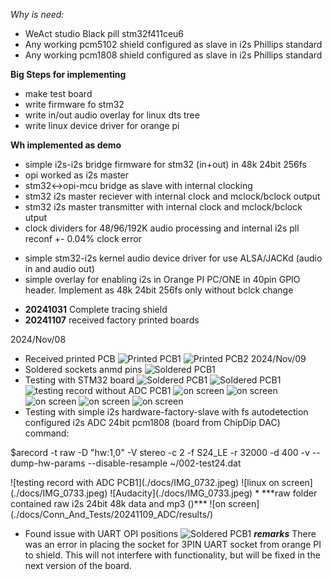 *Why is need:*

* WeAct studio Black pill stm32f411ceu6
* Any working pcm5102 shield configured as slave in i2s Phillips standard
* Any working pcm1808 shield configured as slave in i2s Phillips standard

**Big Steps for implementing**
+ make test board
+ write firmware fo stm32
+ write in/out audio  overlay for linux dts tree
+ write linux device driver for orange pi

**Wh implemented as demo**
+ simple i2s-i2s bridge firmware for stm32 (in+out) in 48k 24bit 256fs
+ opi worked as i2s master
+ stm32<->opi-mcu bridge as slave with internal clocking
+ stm32 i2s master reciever with internal clock and mclock/bclock output
+ stm32 i2s master transmitter with internal clock and mclock/bclock utput
+ clock dividers for 48/96/192K audio processing and internal i2s pll reconf +- 0.04% clock error

- simple stm32-i2s kernel audio device driver for use ALSA/JACKd (audio in and audio out)
- simple overlay for enabling i2s in Orange PI PC/ONE in 40pin GPIO header. Implement as 48k 24bit 256fs only without bclck change

* **20241031** Complete tracing shield
* **20241107** received factory printed boards

2024/Nov/08
* Received printed PCB
![Printed PCB1](./docs/IMG_0718.jpeg)
![Printed PCB2](./docs/IMG_0719.jpeg)
2024/Nov/09
* Soldered sockets anmd pins
![Soldered PCB1](./docs/IMG_0728.jpeg)
* Testing with STM32 board
![Soldered PCB1](./docs/IMG_0729.jpeg)
![Soldered PCB1](./docs/IMG_0730.jpeg)
![testing record without ADC PCB1](./docs/IMG_0732.jpeg)
![on screen](./docs/Conn_And_Tests/20241109_ADC/IMG_0733.jpeg)
![on screen](./docs/Conn_And_Tests/20241109_ADC/IMG_0734.jpeg)
![on screen](./docs/Conn_And_Tests/20241109_ADC/IMG_0735.jpeg)
![on screen](./docs/Conn_And_Tests/20241109_ADC/IMG_0736.jpeg)
![on screen](./docs/Conn_And_Tests/20241109_ADC/Audacity_Test.png)
* Testing with simple i2s hardware-factory-slave with fs autodetection configured i2s ADC 24bit pcm1808 (board from ChipDip DAC)
command: 
<p> $arecord -t raw -D "hw:1,0" -V stereo -c 2 -f S24_LE -r 32000 -d 400 -v --dump-hw-params --disable-resample ~/002-test24.dat</p>
![testing record with ADC PCB1](./docs/IMG_0732.jpeg)
![linux on screen](./docs/IMG_0733.jpeg)
![Audacity](./docs/IMG_0733.jpeg)
* ***raw folder contained raw i2s 24bit 48k data and mp3 ()***
![on screen](./docs/Conn_And_Tests/20241109_ADC/results/)

* Found issue with UART OPI positions
![Soldered PCB1](./docs/ISSUES/IMG_0731.jpeg)
***remarks***
There was an error in placing the socket for 3PIN UART socket from orange PI to shield. This will not interfere with functionality, but will be fixed in the next version of the board.
